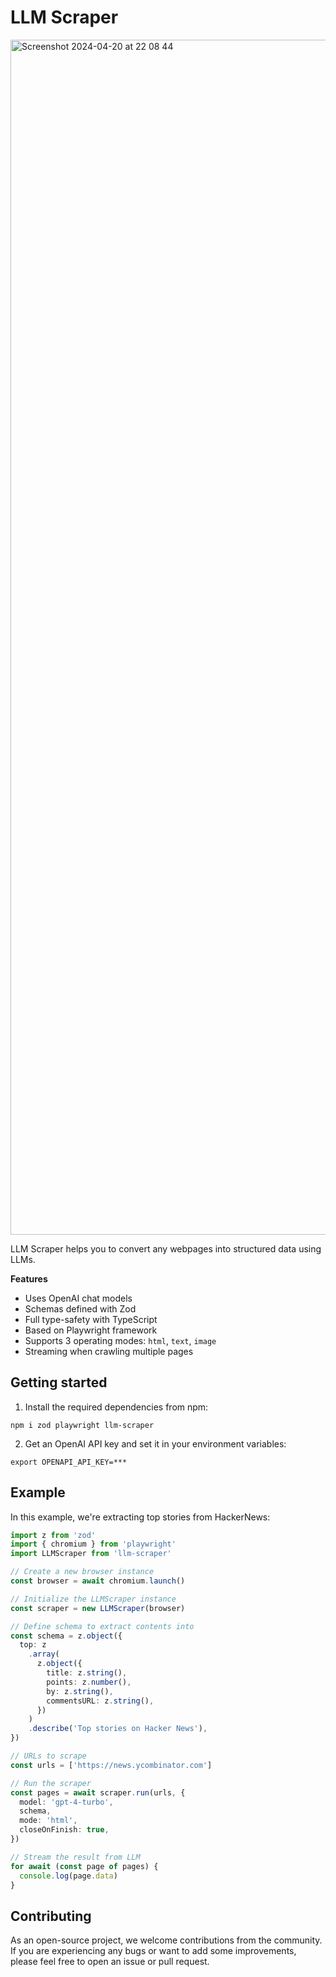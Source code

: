 # LLM Scraper

<img width="1912" alt="Screenshot 2024-04-20 at 22 08 44" src="https://github.com/mishushakov/llm-scraper/assets/10400064/05f079a4-be93-4307-b6ed-fe4ab6529465">

LLM Scraper helps you to convert any webpages into structured data using LLMs.

**Features**

- Uses OpenAI chat models
- Schemas defined with Zod
- Full type-safety with TypeScript
- Based on Playwright framework
- Supports 3 operating modes: `html`, `text`, `image`
- Streaming when crawling multiple pages

## Getting started

1. Install the required dependencies from npm:

  ```
  npm i zod playwright llm-scraper
  ```

2. Get an OpenAI API key and set it in your environment variables:

  ```
  export OPENAPI_API_KEY=***
  ```

## Example

In this example, we're extracting top stories from HackerNews:

```ts
import z from 'zod'
import { chromium } from 'playwright'
import LLMScraper from 'llm-scraper'

// Create a new browser instance
const browser = await chromium.launch()

// Initialize the LLMScraper instance
const scraper = new LLMScraper(browser)

// Define schema to extract contents into
const schema = z.object({
  top: z
    .array(
      z.object({
        title: z.string(),
        points: z.number(),
        by: z.string(),
        commentsURL: z.string(),
      })
    )
    .describe('Top stories on Hacker News'),
})

// URLs to scrape
const urls = ['https://news.ycombinator.com']

// Run the scraper
const pages = await scraper.run(urls, {
  model: 'gpt-4-turbo',
  schema,
  mode: 'html',
  closeOnFinish: true,
})

// Stream the result from LLM
for await (const page of pages) {
  console.log(page.data)
}
```

## Contributing

As an open-source project, we welcome contributions from the community. If you are experiencing any bugs or want to add some improvements, please feel free to open an issue or pull request.
